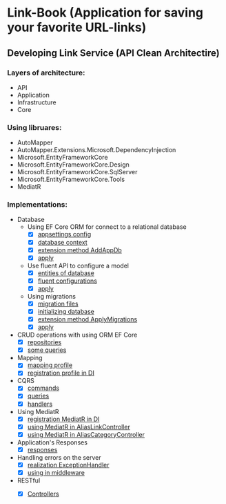 # Link-Book (Application for saving your favorite URL-links)

## Developing Link Service (API Clean Architectire)
### Layers of architecture:
- API
- Application
- Infrastructure
- Core

### Using libruares:
* AutoMapper
* AutoMapper.Extensions.Microsoft.DependencyInjection
* Microsoft.EntityFrameworkCore
* Microsoft.EntityFrameworkCore.Design
* Microsoft.EntityFrameworkCore.SqlServer
* Microsoft.EntityFrameworkCore.Tools
* MediatR

### Implementations:
* Database
  + Using EF Core ORM for connect to a relational database
    - [x] [appsettings config](https://github.com/Grizzly-Alex/Link-Book/blob/feature/clean_architecture/src/Services/Link/Link.API/appsettings.Development.json)
    - [x] [database context](https://github.com/Grizzly-Alex/Link-Book/blob/feature/clean_architecture/src/Services/Link/Link.Infrastructure/Data/AppDbContext.cs)
    - [x] [extension method AddAppDb](https://github.com/Grizzly-Alex/Link-Book/blob/feature/clean_architecture/src/Services/Link/Link.API/Configurations/ConfigureDb.cs)
    - [x] [apply](https://github.com/Grizzly-Alex/Link-Book/blob/feature/clean_architecture/src/Services/Link/Link.API/Program.cs)
      
  + Use fluent API to configure a model
     - [x] [entities of database](https://github.com/Grizzly-Alex/Link-Book/tree/feature/clean_architecture/src/Services/Link/Link.Core/Entities)
     - [x] [fluent configurations](https://github.com/Grizzly-Alex/Link-Book/tree/feature/clean_architecture/src/Services/Link/Link.Infrastructure/Data/Configurations)
     - [x] [apply](https://github.com/Grizzly-Alex/Link-Book/blob/feature/clean_architecture/src/Services/Link/Link.Infrastructure/Data/AppDbContext.cs)
  
  + Using migrations
     - [x] [migration files](https://github.com/Grizzly-Alex/Link-Book/tree/feature/clean_architecture/src/Services/Link/Link.Infrastructure/Data/Migrations)
     - [x] [initializing database](https://github.com/Grizzly-Alex/Link-Book/blob/feature/clean_architecture/src/Services/Link/Link.Infrastructure/Data/Initializer.cs)
     - [x] [extension method ApplyMigrations](https://github.com/Grizzly-Alex/Link-Book/blob/feature/clean_architecture/src/Services/Link/Link.API/Configurations/ConfigureDb.cs)
     - [x] [apply](https://github.com/Grizzly-Alex/Link-Book/blob/feature/clean_architecture/src/Services/Link/Link.API/Program.cs)

* CRUD operations with using ORM EF Core
  - [x] [repositories](https://github.com/Grizzly-Alex/Link-Book/tree/feature/clean_architecture/src/Services/Link/Link.Infrastructure/Repositories)
  - [x] [some queries](https://github.com/Grizzly-Alex/Link-Book/tree/feature/clean_architecture/src/Services/Link/Link.Infrastructure/Queries)

* Mapping
  - [x] [mapping profile](https://github.com/Grizzly-Alex/Link-Book/blob/feature/clean_architecture/src/Services/Link/Link.Application/Utilities/MappingProfile.cs)
  - [x] [registration profile in DI](https://github.com/Grizzly-Alex/Link-Book/blob/feature/clean_architecture/src/Services/Link/Link.API/Configurations/ConfigureServices.cs)
 
* CQRS
  - [x] [commands](https://github.com/Grizzly-Alex/Link-Book/tree/feature/clean_architecture/src/Services/Link/Link.Application/Commands)
  - [x] [queries](https://github.com/Grizzly-Alex/Link-Book/tree/feature/clean_architecture/src/Services/Link/Link.Application/Queries)
  - [x] [handlers](https://github.com/Grizzly-Alex/Link-Book/tree/feature/clean_architecture/src/Services/Link/Link.Application/Handlers)

* Using MediatR
  - [x] [registration MediatR in DI](https://github.com/Grizzly-Alex/Link-Book/blob/feature/clean_architecture/src/Services/Link/Link.API/Configurations/ConfigureServices.cs)
  - [x] [using MediatR in AliasLinkController](https://github.com/Grizzly-Alex/Link-Book/blob/feature/clean_architecture/src/Services/Link/Link.API/Controllers/AliasLinkController.cs)
  - [x] [using MediatR in AliasCategoryController](https://github.com/Grizzly-Alex/Link-Book/blob/feature/clean_architecture/src/Services/Link/Link.API/Controllers/AliasCategoryController.cs)

* Application's Responses
  - [x] [responses](https://github.com/Grizzly-Alex/Link-Book/tree/feature/clean_architecture/src/Services/Link/Link.Application/Responses)

* Handling errors on the server
  - [x] [realization ExceptionHandler](https://github.com/Grizzly-Alex/Link-Book/blob/feature/clean_architecture/src/Services/Link/Link.API/Utilities/ExceptionHandler.cs)
  - [x] [using in middleware](https://github.com/Grizzly-Alex/Link-Book/blob/feature/clean_architecture/src/Services/Link/Link.API/Program.cs)

* RESTful
  - [x] [Controllers](https://github.com/Grizzly-Alex/Link-Book/tree/feature/clean_architecture/src/Services/Link/Link.API/Controllers)





